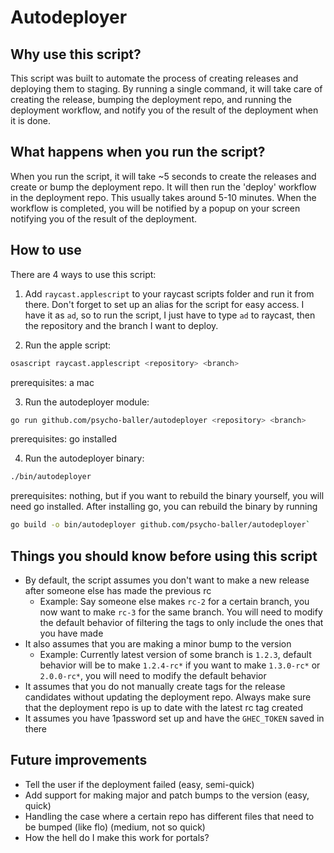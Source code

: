 # Autodeployer

## Why use this script?

This script was built to automate the process of creating releases and deploying them to staging. By running a single command, it will take care of creating the release, bumping the deployment repo, and running the deployment workflow, and notify you of the result of the deployment when it is done.

## What happens when you run the script?

When you run the script, it will take ~5 seconds to create the releases and create or bump the deployment repo. It will then run the 'deploy' workflow in the deployment repo. This usually takes around 5-10 minutes. When the workflow is completed, you will be notified by a popup on your screen notifying you of the result of the deployment.

## How to use

There are 4 ways to use this script:

1. Add `raycast.applescript` to your raycast scripts folder and run it from there. Don't forget to set up an alias for the script for easy access. I have it as `ad`, so to run the script, I just have to type `ad` to raycast, then the repository and the branch I want to deploy.

2. Run the apple script:
```bash
osascript raycast.applescript <repository> <branch>
```
prerequisites: a mac

3. Run the autodeployer module:
```bash
go run github.com/psycho-baller/autodeployer <repository> <branch>
```
prerequisites: go installed

4. Run the autodeployer binary:
```bash
./bin/autodeployer
```
prerequisites: nothing, but if you want to rebuild the binary yourself, you will need go installed.
After installing go, you can rebuild the binary by running
```bash
go build -o bin/autodeployer github.com/psycho-baller/autodeployer`
```

## Things you should know before using this script

- By default, the script assumes you don't want to make a new release after someone else has made the previous rc
  - Example: Say someone else makes `rc-2` for a certain branch, you now want to make `rc-3` for the same branch. You will need to modify the default behavior of filtering the tags to only include the ones that you have made
- It also assumes that you are making a minor bump to the version
  - Example: Currently latest version of some branch is `1.2.3`, default behavior will be to make `1.2.4-rc*` if you want to make `1.3.0-rc*` or `2.0.0-rc*`, you will need to modify the default behavior
- It assumes that you do not manually create tags for the release candidates without updating the deployment repo. Always make sure that the deployment repo is up to date with the latest rc tag created
- It assumes you have 1password set up and have the `GHEC_TOKEN` saved in there


## Future improvements

- Tell the user if the deployment failed (easy, semi-quick)
- Add support for making major and patch bumps to the version (easy, quick)
- Handling the case where a certain repo has different files that need to be bumped (like flo) (medium, not so quick)
- How the hell do I make this work for portals?
